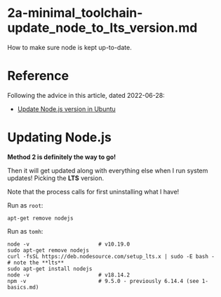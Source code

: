 
# 2a-minimal_toolchain-update_node_to_lts_version.md

How to make sure node is kept up-to-date.

# Reference

Following the advice in this article, dated 2022-06-28:

- [Update Node.js version in Ubuntu](https://learnubuntu.com/update-node-js/)

# Updating Node.js

**Method 2 is definitely the way to go!**

Then it will get updated along with everything else when I run system updates!
Picking the **LTS** version.

Note that the process calls for first uninstalling what I have!

Run as `root`:
```
apt-get remove nodejs
```

Run as `tomh`:
```
node -v                      # v10.19.0
sudo apt-get remove nodejs
curl -fsSL https://deb.nodesource.com/setup_lts.x | sudo -E bash -      # note the **lts**
sudo apt-get install nodejs
node -v                      # v18.14.2
npm -v                       # 9.5.0 - previously 6.14.4 (see 1-basics.md)
```

